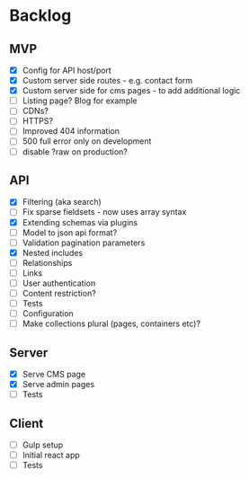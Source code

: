 # Backlog

## MVP

- [x] Config for API host/port
- [x] Custom server side routes - e.g. contact form
- [x] Custom server side for cms pages - to add additional logic
- [ ] Listing page? Blog for example
- [ ] CDNs?
- [ ] HTTPS?
- [ ] Improved 404 information
- [ ] 500 full error only on development
- [ ] disable ?raw on production?

## API

- [x] Filtering (aka search)
- [ ] Fix sparse fieldsets - now uses array syntax
- [x] Extending schemas via plugins
- [ ] Model to json api format?
- [ ] Validation pagination parameters
- [x] Nested includes
- [ ] Relationships
- [ ] Links
- [ ] User authentication
- [ ] Content restriction?
- [ ] Tests
- [ ] Configuration
- [ ] Make collections plural (pages, containers etc)?

## Server
- [x] Serve CMS page
- [x] Serve admin pages
- [ ] Tests

## Client
- [ ] Gulp setup
- [ ] Initial react app
- [ ] Tests
